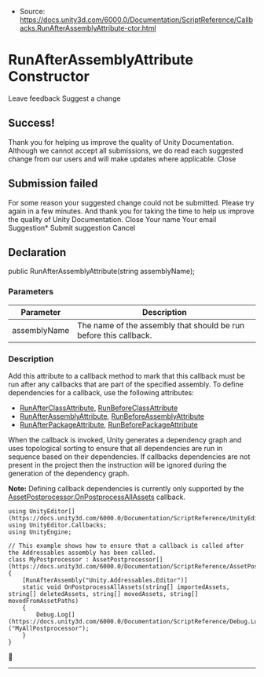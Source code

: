 * Source: https://docs.unity3d.com/6000.0/Documentation/ScriptReference/Callbacks.RunAfterAssemblyAttribute-ctor.html

# RunAfterAssemblyAttribute Constructor
Leave feedback
Suggest a change
## Success!
Thank you for helping us improve the quality of Unity Documentation. Although we cannot accept all submissions, we do read each suggested change from our users and will make updates where applicable.
Close
## Submission failed
For some reason your suggested change could not be submitted. Please <a>try again</a> in a few minutes. And thank you for taking the time to help us improve the quality of Unity Documentation.
Close
Your name Your email Suggestion* Submit suggestion
Cancel
## Declaration
public RunAfterAssemblyAttribute(string assemblyName); 
### Parameters
Parameter | Description  
---|---  
assemblyName | The name of the assembly that should be run before this callback.  
### Description
Add this attribute to a callback method to mark that this callback must be run after any callbacks that are part of the specified assembly.
To define dependencies for a callback, use the following attributes: 
  * [RunAfterClassAttribute](https://docs.unity3d.com/6000.0/Documentation/ScriptReference/Callbacks.RunAfterClassAttribute.html), [RunBeforeClassAttribute](https://docs.unity3d.com/6000.0/Documentation/ScriptReference/Callbacks.RunBeforeClassAttribute.html)
  * [RunAfterAssemblyAttribute](https://docs.unity3d.com/6000.0/Documentation/ScriptReference/Callbacks.RunAfterAssemblyAttribute.html), [RunBeforeAssemblyAttribute](https://docs.unity3d.com/6000.0/Documentation/ScriptReference/Callbacks.RunBeforeAssemblyAttribute.html)
  * [RunAfterPackageAttribute](https://docs.unity3d.com/6000.0/Documentation/ScriptReference/Callbacks.RunAfterPackageAttribute.html), [RunBeforePackageAttribute](https://docs.unity3d.com/6000.0/Documentation/ScriptReference/Callbacks.RunBeforePackageAttribute.html)


When the callback is invoked, Unity generates a dependency graph and uses topological sorting to ensure that all dependencies are run in sequence based on their dependencies. If callbacks dependencies are not present in the project then the instruction will be ignored during the generation of the dependency graph.  
  
**Note:** Defining callback dependencies is currently only supported by the [AssetPostprocessor.OnPostprocessAllAssets](https://docs.unity3d.com/6000.0/Documentation/ScriptReference/AssetPostprocessor.OnPostprocessAllAssets.html) callback.
```
using UnityEditor[](https://docs.unity3d.com/6000.0/Documentation/ScriptReference/UnityEditor.html);
using UnityEditor.Callbacks;
using UnityEngine;  
  
// This example shows how to ensure that a callback is called after the Addressables assembly has been called.
class MyPostprocessor : AssetPostprocessor[](https://docs.unity3d.com/6000.0/Documentation/ScriptReference/AssetPostprocessor.html)
{
    [RunAfterAssembly("Unity.Addressables.Editor")]
    static void OnPostprocessAllAssets(string[] importedAssets, string[] deletedAssets, string[] movedAssets, string[] movedFromAssetPaths)
    {
        Debug.Log[](https://docs.unity3d.com/6000.0/Documentation/ScriptReference/Debug.Log.html)("MyAllPostprocessor");
    }
}

```

* * *

